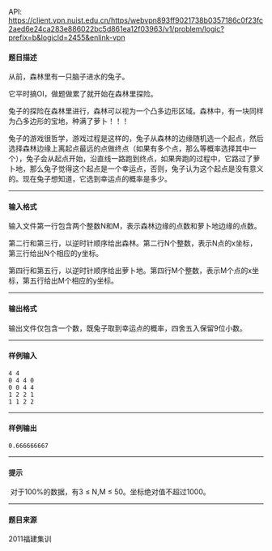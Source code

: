 API: https://client.vpn.nuist.edu.cn/https/webvpn893ff9021738b0357186c0f23fc2aed6e24ca283e886022bc5d861ea12f03963/v1/problem/logic?prefix=b&logicId=2455&enlink-vpn

#### 题目描述

从前，森林里有一只脑子进水的兔子。

它平时搞OI，做题做累了就开始在森林里探险。

兔子的探险在森林里进行，森林可以视为一个凸多边形区域。森林中，有一块同样为凸多边形的宝地，种满了萝卜！！！

兔子的游戏很哲学，游戏过程是这样的，兔子从森林的边缘随机选一个起点，然后选择森林边缘上离起点最远的点做终点（如果有多个点，那么等概率选择其中一个），兔子会从起点开始，沿直线一路跑到终点，如果奔跑的过程中，它路过了萝卜地，那么兔子觉得这个起点是一个幸运点，否则，兔子认为这个起点是没有意义的。现在兔子想知道，它选到幸运点的概率是多少。

---

#### 输入格式

输入文件第一行包含两个整数N和M，表示森林边缘的点数和萝卜地边缘的点数。

第二行和第三行，以逆时针顺序给出森林。第二行N个整数，表示N点的x坐标，第三行给出N个相应的y坐标。

第四行和第五行，以逆时针顺序给出萝卜地。第四行M个整数，表示M个点的x坐标，第五行给出M个相应的y坐标。

---

#### 输出格式

输出文件仅包含一个数，既兔子取到幸运点的概率，四舍五入保留9位小数。

---

#### 样例输入
```
4 4
0 4 4 0
0 0 4 4
1 2 2 1
1 1 2 2

```

---

#### 样例输出
```
0.666666667

```

---

#### 提示

 对于100%的数据，有3 ≤ N,M ≤ 50。坐标绝对值不超过1000。

---

#### 题目来源

2011福建集训